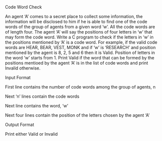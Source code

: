 Code Word Check

An agent ‘A’ comes to a secret place to collect some information, the information will be disclosed to him if he is able to find one of the code words of the group of agents from a given word ‘w’. All the code words are of length four. The agent ‘A’ will say the positions of four letters in ‘w’ that may form the code word. Write a C program to check if the letters in ‘w’ in the positions mentioned by ‘A’ is a code word. For example, if the valid code words are HEAR, BEAR, VEST, MONK and if ‘w’ is ‘RESEARCH’ and position mentioned by the agent is 8, 2, 5 and 6 then it is Valid. Position of letters in the word ‘w’ starts from 1. Print Valid if the word that can be formed by the positions mentioed by the agent ‘A’ is in the list of code words and print Invalid otherwise.

Input Format

First line contains the number of code words among the group of agents, n

Next ‘n’ lines contain the code words

Next line contains the word, ‘w’

Next four lines contain the position of the letters chosen by the agent ‘A’

Output Format

Print either Valid or Invalid

